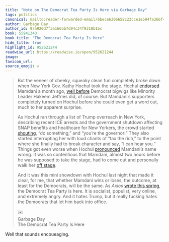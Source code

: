 ```yaml
---
title: "Note on The Democrat Tea Party Is Here via Garbage Day"
tags: politics
canonical: mailto:reader-forwarded-email/6bece6306658c23cce1e594fa366f40f
author: Garbage Day
author_id: 97a920d7f3a166bb7d94c34f9310b15c
book: 55941340
book_title: "The Democrat Tea Party Is Here"
hide_title: true
highlight_id: 952621244
readwise_url: https://readwise.io/open/952621244
image: 
favicon_url: 
source_emoji: ✉️
---
```


> But the veneer of cheeky, squeaky clean fun completely broke down when New York Gov. Kathy Hochul took the stage. Hochul [endorsed](https://elink835.www.garbageday.email/ss/c/u001.Qr6Ovh5taOidqUa5P-dRpbz6P3E9vcWv_fwZpkSQ0ycVsAjJXdNTBO811BVGLqKxQJ07OU-ShQQobkOaL_x_LtKMAKM6Fm4vfE8TvqX9jgQPpdIBxc99r_yDLlNJ-VHGwYeXakzZtjRwKotKxBfdOzvO94aE3_-PLDfs2WHH9Ay3bUqSHsBYuh69BQb6VX9BSC8bGeg21Si1rH7-QyZFbsuRzOojVVnyP_2pZb-TIIFlDZ_2uA5kTdVgJzyy56KcSdnAWdp8iBCAT-uzu7UjTQY0eVg81Mx1bFhlYrLush3Jj46HQR6Akwoc8R3G4T-E/4l3/aG8M_cLTTnauPTvrbDc-Fw/h11/h001.EmtmJ44xV9LrvA9Jiym13ITpWnKl_rgv88poaHXvw1k) Mamdani a month ago, [well before](https://elink835.www.garbageday.email/ss/c/u001.Qr6Ovh5taOidqUa5P-dRpbz6P3E9vcWv_fwZpkSQ0yd-tdjd-03VDE70V365t8OqXS6Z2v8jx01pzq-EZDSOYVXbNeVLwIo7BcJBOCraRhJrXCwozpuLDqzYGo9J5Htsa2zqIU8S3Tq4mq4rwpndVkrm3pDB9LIumhRQpUs4nPYxQ6VSMnP-cwJlCbRDN37zk_BkjZlxiaXFGv4lddxtd0AhXQkSBUtPMw27f_XZVlQfHxn0jlaWNCglt90snZuBUJN83Dbw9P8zbrYrIztehSQ9pGR0liplZiej3krh2LbqYiDeiuOivH8tZJj9hnreLxD6XF4ATolxJb9UTA-FSA/4l3/aG8M_cLTTnauPTvrbDc-Fw/h12/h001.8i44hTE5DzCXd85r31A-ZsvITCo92_E03QG2gWvx_Fw) Democrat bigwigs like Minority Leader Hakeem Jeffries did, of course. But Mamdani’s supporters completely turned on Hochul before she could even get a word out, much to her apparent surprise.
> 
> As Hochul ran through a list of Trump overreach in New York, describing recent ICE arrests and the government shutdown affecting SNAP benefits and healthcare for New Yorkers, the crowd started [shouting](https://elink835.www.garbageday.email/ss/c/u001.lb1dIn65uO3MH7EGkQFpCfewSVK-hM0CUfuqUE1rBJ9A6P6L-midvhNmZpFPHMS6LW6smAbA-cl2-CvG1kBwhGvF7eV_BvyyFMCraGQw93v0s72MZIyRU-Ejeb71aYR5gTVPg6__3OlCwZCEsSNGDBNBwVdjmK_NQEXNqaN1Aof6ex56qDxx9AnC-NYBw_TslkHH2Jp2Kvmby0XKHRKB6HI1KGdaNA7UV_e2-RiRg3nffyBcLWYWraS2SspxJ7yMlw4QbE-t0EzUf-UmkDi8-o6M6wAdER7jyfrJxhyo-CY/4l3/aG8M_cLTTnauPTvrbDc-Fw/h13/h001._AxfhcZhL0Pw-td1o_AIqnN83pd6ZF17rQTV47COb5s), “do something,” and “you’re the governor!” They also started interrupting her with loud chants of “tax the rich,” to the point where she finally had to break character and say, “I can hear you.” Things got even worse when Hochul [pronounced](https://elink835.www.garbageday.email/ss/c/u001.lb1dIn65uO3MH7EGkQFpCfewSVK-hM0CUfuqUE1rBJ9A6P6L-midvhNmZpFPHMS6LW6smAbA-cl2-CvG1kBwhIWDjgLjyAWdPh-qG23b6VmN4IYUin6hnogo0jNEdl6FciQDL8Fo5t64gCKGA3ihRE0PX5IF9LTwHMVdmW47TCiD-3Rz-UwdOwjJ_XdvRSHfACDcYkCaIPp6XQ2iH_1hLtsbmhJ6mDvpaKSnYYzP76Stk-4B9Q2nnp5Cl9Mgcnlb1BSfFNrkp3SNtAayYIfTj-Eg3LyX4GZdJJJwJg2YSgo/4l3/aG8M_cLTTnauPTvrbDc-Fw/h14/h001.Px29b5AgY9zOPlUC5Eqrg3EW8wBBixst5haM83Ykafk) Mamdani’s name wrong. It was so contentious that Mamdani, almost two hours before he was supposed to take the stage, had to come out and personally walk her [off stage](https://elink835.www.garbageday.email/ss/c/u001.lb1dIn65uO3MH7EGkQFpCfewSVK-hM0CUfuqUE1rBJ9A6P6L-midvhNmZpFPHMS6LW6smAbA-cl2-CvG1kBwhMMG_-8WprY8bcKzw23jpSlrmdyRNg-98RRMtNWuvE-F-0xHOsRC5Vb9P-z0l5Rvk6JEVYjNAZBYKC1kMXHkny51kiTmblD1e-uFxyyt0U44Qaq8B3IdPoH0iLCMuOF3GIGg_3gdOW1RnvHX49AW0g16WAhPGxbzb8d0xD9lBOGepmqY-a1LLK9fUiESZmoXTowLZ5c6tkmXEasbYm8xhc4/4l3/aG8M_cLTTnauPTvrbDc-Fw/h15/h001.hePZurS2mwFry31Uur9jdMbCgJQLhwwmRY07BYMYb94).
> 
> And it was this mini showdown with Hochul last night that made it clear, for me, that whether Mamdani wins or loses, the outcome, at least for the Democrats, will be the same. As *Axios* [wrote this spring](https://elink835.www.garbageday.email/ss/c/u001.Qr6Ovh5taOidqUa5P-dRpd7x9UyjzUw3NUrOVX1UCcfnc0M7YrahPwnNRHFulYaf-PwsVJiua1yTg0MYYkv6jC2YdLwId9loO1XeixdbPzvWuM5FIyMn6ZkYOipnk1EXRyOL7_uXczeEaw7dHxvv25AWKeun6y0yDBOt6dbg3L8VoYHonnm48tv8OFwhtg-xkqSQqdrbhp-lrw5vtKdoJiDcreXnVbww_ev1bjwSTMjMASpdFc_4OaYUctFOubqOoI_UO9juscRGJIFekH8lzVcpSwOzkUhnvgRogcRzxhY/4l3/aG8M_cLTTnauPTvrbDc-Fw/h16/h001.7VCYmzaeMv2v5bmFN4lQNHQ4RB12qfwri5gc9SHFnj8), the Democrat Tea Party is here. It is socialist, populist, very online, and extremely angry. And it hates Trump, but it really fucking hates the Democrats that let him back into office.
> <div class="quoteback-footer"><div class="quoteback-avatar"><span class="mini-emoji"> ✉️</span></div><div class="quoteback-metadata"><div class="metadata-inner"><span style="display:none">FROM:</span><div aria-label="Garbage Day" class="quoteback-author"> Garbage Day</div><div aria-label="The Democrat Tea Party Is Here" class="quoteback-title"> The Democrat Tea Party Is Here</div></div></div></div>

Well that sounds encoueaging.